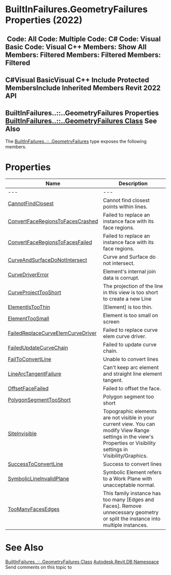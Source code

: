 # BuiltInFailures.GeometryFailures Properties (2022)

﻿
 Code: All Code: Multiple Code: C# Code: Visual Basic Code: Visual C++  Members: Show All Members: Filtered Members: Filtered Members: Filtered   
---  
C#Visual BasicVisual C++
Include Protected MembersInclude Inherited Members
Revit 2022 API  
---  
BuiltInFailures..::..GeometryFailures Properties  
[BuiltInFailures..::..GeometryFailures Class](6c30543b-4a09-53d0-0867-a2c2c49a4e57.md "BuiltInFailures.GeometryFailures Class") See Also  
---  
The [BuiltInFailures..::..GeometryFailures](6c30543b-4a09-53d0-0867-a2c2c49a4e57.md "BuiltInFailures.GeometryFailures Class") type exposes the following members.
# Properties
| Name | Description |
| --- | --- |
| --- | --- | --- |
| [CannotFindClosest](e33fb0df-f554-70f5-26fc-083cbf0a9ac9.md "CannotFindClosest Property") | Cannot find closest points within lines. |
| [ConvertFaceRegionsToFacesCrashed](3b7b6087-d17b-c916-4896-94254dab08c7.md "ConvertFaceRegionsToFacesCrashed Property") | Failed to replace an instance face with its face regions. |
| [ConvertFaceRegionsToFacesFailed](93048872-1c51-8a60-980d-bff758730c31.md "ConvertFaceRegionsToFacesFailed Property") | Failed to replace an instance face with its face regions. |
| [CurveAndSurfaceDoNotIntersect](8d255986-7011-f17b-286f-aa9c65ed755b.md "CurveAndSurfaceDoNotIntersect Property") | Curve and Surface do not intersect. |
| [CurveDriverError](3fd184e1-591b-20ec-50bf-177938d7f425.md "CurveDriverError Property") | Element's internal join data is corrupt. |
| [CurveProjectTooShort](28142d0a-1375-4f31-083a-74c37ac58ee4.md "CurveProjectTooShort Property") | The projection of the line in this view is too short to create a new Line |
| [ElementIsTooThin](ceb344aa-9d3c-021e-bb59-71c505c47682.md "ElementIsTooThin Property") | [Element] is too thin. |
| [ElementTooSmall](10ab779d-0fff-da93-0d47-9cbd8d215925.md "ElementTooSmall Property") | Element is too small on screen |
| [FailedReplaceCurveElemCurveDriver](a359c7cd-9195-f77d-27a6-b1deeabb366e.md "FailedReplaceCurveElemCurveDriver Property") | Failed to replace curve elem curve driver. |
| [FailedUpdateCurveChain](00eff26a-414c-e0f0-4849-c815a733d0af.md "FailedUpdateCurveChain Property") | Failed to update curve chain. |
| [FailToConvertLine](e857c78f-1b86-08f9-17d9-4b24e1b1dc27.md "FailToConvertLine Property") | Unable to convert lines |
| [LineArcTangentFailure](ae24131b-cefa-6071-a52c-b88148deaf01.md "LineArcTangentFailure Property") | Can't keep arc element and straight line element tangent. |
| [OffsetFaceFailed](a20856c7-3554-849f-433f-4fbec83e4446.md "OffsetFaceFailed Property") | Failed to offset the face. |
| [PolygonSegmentTooShort](68ac67c4-ed50-e442-0ea1-9e04a98d1266.md "PolygonSegmentTooShort Property") | Polygon segment too short |
| [SiteInvisible](6c8f53e0-d0e4-2932-0a40-03b1b751100f.md "SiteInvisible Property") | Topographic elements are not visible in your current view. You can modify View Range settings in the view's Properties or Visibility settings in Visibility/Graphics. |
| [SuccessToConvertLine](1a92dabe-8532-07af-377d-f894ce9993bd.md "SuccessToConvertLine Property") | Success to convert lines |
| [SymbolicLineInvalidPlane](1f313dd1-85e1-68ba-7345-f4bfaad2ee01.md "SymbolicLineInvalidPlane Property") | Symbolic Element refers to a Work Plane with unacceptable normal. |
| [TooManyFacesEdges](36329a50-eb36-e4aa-88f3-f32c36a39725.md "TooManyFacesEdges Property") | This family instance has too many [Edges and Faces]. Remove unnecessary geometry or split the instance into multiple instances. |

# See Also
[BuiltInFailures..::..GeometryFailures Class](6c30543b-4a09-53d0-0867-a2c2c49a4e57.md "BuiltInFailures.GeometryFailures Class")
[Autodesk.Revit.DB Namespace](87546ba7-461b-c646-cbb1-2cb8f5bff8b2.md "Autodesk.Revit.DB Namespace")
Send comments on this topic to 